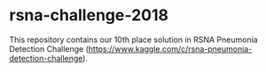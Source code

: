 # rsna-challenge-2018
This repository contains our 10th place solution in RSNA Pneumonia Detection Challenge (https://www.kaggle.com/c/rsna-pneumonia-detection-challenge). 
